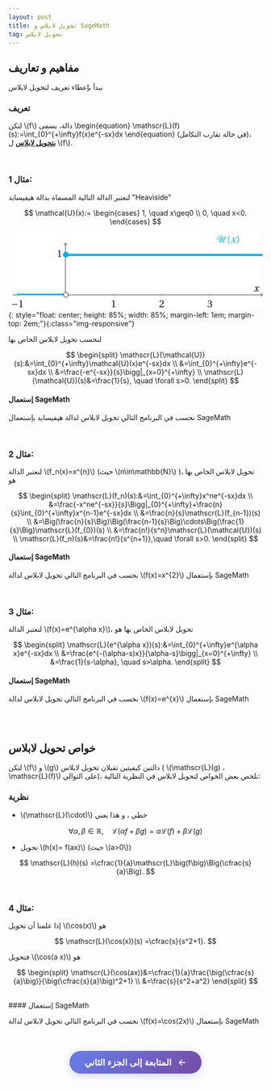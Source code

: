 ```yaml
---
layout: post
title: تحويل لابلاس و SageMath
tag: تحويل لابلاس
---
```


## مفاهيم و تعاريف

نبدأ بإعطاء تعريف لتحويل لابلاس

### تعريف

لتكن \\(f\\) دالة، يسمى
\begin{equation}
\mathscr{L}(f)(s):=\int_{0}^{+\infty}f(x)e^{-sx}dx
\end{equation}
(في حالة تقارب التكامل)، 
**<u>بتحويل لابلاس</u>**  ل \\(f\\).

<br>


### مثال 1:

لنعتبر  الدالة التالية المسماة بدالة هيفيسايد "Heaviside"

$$
\mathcal{U}(x):= \begin{cases}
1, \quad x\geq0 \\
0, \quad x<0.
\end{cases}
$$

![Heaviside.png](/images/Heaviside.png){: style="float: center; 
height: 85%; width: 85%; margin-left: 1em; margin-top: 2em;"}{:class="img-responsive"}


  لنحسب تحويل لابلاس الخاص بها
  
$$
\begin{split}
\mathscr{L}(\mathcal{U})(s):&=\int_{0}^{+\infty}\mathcal{U}(x)e^{-sx}dx \\
&=\int_{0}^{+\infty}e^{-sx}dx \\
&=\frac{-e^{-sx}}{s}\bigg|_{x=0}^{+\infty} \\
\mathscr{L}(\mathcal{U})(s)&=\frac{1}{s}, \quad \forall s>0.
\end{split}
$$


#### إستعمال SageMath

   
نحسب في البرنامج التالي تحويل لابلاس لدالة هيفيسايد بإستعمال SageMath

<div class="sage">
  <script type="text/x-sage">
x,s = var("x,s") ### تعريف المتغيرات المستعملة
f=heaviside(x)  ### دالة هيفيسايد
pretty_print(laplace(f,x,s))  ### حساب تحويل دالة هيفيسايد
  </script>
</div>

<br>


### مثال 2:

لنعتبر الدالة  \\(f_n(x)=x^{n}\\) (حيث \\(n\in\mathbb{N}\\) )، تحويل لابلاس الخاص بها هو

$$
\begin{split}
\mathscr{L}(f_n)(s):&=\int_{0}^{+\infty}x^ne^{-sx}dx \\
&=\frac{-x^ne^{-sx}}{s}\Bigg|_{0}^{+\infty}+\frac{n}{s}\int_{0}^{+\infty}x^{n-1}e^{-sx}dx \\
&=\frac{n}{s}\mathscr{L}(f_{n-1})(s) \\
&=\Big(\frac{n}{s}\Big)\Big(\frac{n-1}{s}\Big)\cdots\Big(\frac{1}{s}\Big)\mathscr{L}(f_{0})(s) \\
&=\frac{n!}{s^n}\mathscr{L}(\mathcal{U})(s) \\
\mathscr{L}(f_n)(s)&=\frac{n!}{s^{n+1}},\quad \forall s>0.
\end{split}
$$


#### إستعمال SageMath

نحسب في البرنامج التالي تحويل لابلاس لدالة \\(f(x)=x^{2}\\) بإستعمال SageMath


<div class="sage">
  <script type="text/x-sage">
x,s = var("x,s") ### تعريف المتغيرات المستعملة
f = x^2 ### مثلا x^3, x^5  يمكن تغيير الدالة 
%display latex
laplace(f,x,s)
  </script>
</div>

<br>


### مثال 3:

لنعتبر الدالة  \\(f(x)=e^{\alpha x}\\)، تحويل لابلاس الخاص بها هو

$$
\begin{split}
\mathscr{L}(e^{\alpha x})(s):&=\int_{0}^{+\infty}e^{\alpha x}e^{-sx}dx \\
&=\frac{e^{-(\alpha-s)x}}{\alpha-s}\bigg|_{x=0}^{+\infty} \\
&=\frac{1}{s-\alpha}, \quad s>\alpha.
\end{split}
$$


#### إستعمال SageMath

نحسب في البرنامج التالي تحويل لابلاس لدالة \\(f(x)=e^{x}\\) بإستعمال SageMath


<div class="sage">
  <script type="text/x-sage">
x,s = var("x,s") ### تعريف المتغيرات المستعملة
f = exp(x) ### مثلا sin(x), cos(x)  يمكن تغيير الدالة 
%display latex
laplace(f,x,s)
  </script>
</div>

<br>
<br>



## خواص تحويل لابلاس 


لتكن \\(f\\) و \\(g\\) دالتين كيفيتين تقبلان تحويل لابلاس ( \\(\mathscr{L}(g) ،  \mathscr{L}(f)\\) على التوالي)،  نلخص بعض الخواص لتحويل لابلاس في النظرية التالية:

### نظرية

- \\(\mathscr{L}(\cdot)\\) خطي ، و هذا يعني

$$\forall \alpha,\beta\in\mathbb{R}, \quad  \mathscr{L}(\alpha f+\beta g)=\alpha\mathscr{L}(f)+\beta\mathscr{L}(g) $$

- تحويل  \\(h(x)= f(ax)\\) (حيث \\(a>0\\))

$$ \mathscr{L}(h)(s) =\cfrac{1}{a}\mathscr{L}\big(f\big)\Big(\cfrac{s}{a}\Big).   $$


<br>


### مثال 4:

إذا علمنا أن تحويل \\(\cos(x)\\) هو 

$$ \mathscr{L}(\cos(x))(s) =\cfrac{s}{s^2+1}.   $$

فتحويل \\(\cos(a x)\\) هو

$$ 
\begin{split}
\mathscr{L}(\cos(ax))&=\cfrac{1}{a}\frac{\big(\cfrac{s}{a}\big)}{\big(\cfrac{s}{a}\big)^2+1} \\ 
&=\frac{s}{s^2+a^2} 
\end{split}
$$

<br>
#### إستعمال SageMath

نحسب في البرنامج التالي تحويل لابلاس لدالة \\(f(x)=\cos(2x)\\) بإستعمال SageMath


<div class="sage">
  <script type="text/x-sage">
x,s = var("x,s") ### تعريف المتغيرات المستعملة
f = cos(2*x) ###    يمكن تغيير الدالة 
%display latex
laplace(f,x,s)
  </script>
</div>




<br>






<style>
.continue-btn {
    background: linear-gradient(135deg, #667eea, #764ba2);
    color: white;
    border: none;
    padding: 12px 30px;
    border-radius: 25px;
    font-size: 1.1rem;
    font-weight: 600;
    cursor: pointer;
    transition: all 0.3s ease;
    box-shadow: 0 4px 15px rgba(102, 126, 234, 0.3);
    text-decoration: none;
    display: inline-block;
    margin: 20px 0;
}

.continue-btn:hover {
    transform: translateY(-2px);
    box-shadow: 0 6px 20px rgba(102, 126, 234, 0.4);
}

.continue-btn .arrow {
    margin-left: 8px;
    transition: transform 0.3s ease;
}

.continue-btn:hover .arrow {
    transform: translateX(3px);
}
</style>

<div style="text-align: center;">
    <a href="https://bachirmath.github.io/Laplace2/" class="continue-btn">
        المتابعة إلى الجزء الثاني <span class="arrow">←</span>
    </a>
</div>










<script src="https://utteranc.es/client.js"
        repo="bachirmath/bachirmath.github.io"
        issue-term="pathname"
        theme="boxy-light"
        crossorigin="anonymous"
        async>
</script>
